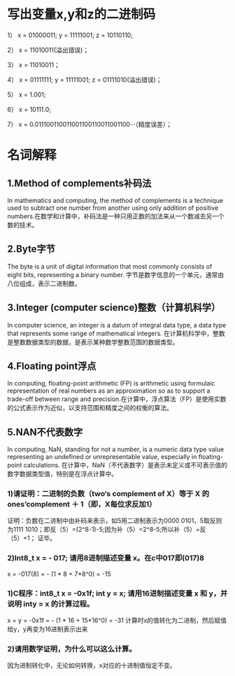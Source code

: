# 写出变量x,y和z的二进制码

1） x = 01000011; y = 11111001; z = 10110110;

2） x = 11010011(溢出错误)；

3） x = 11010011；

4） x = 01111111; y = 11111001; z = 01111010(溢出错误)；

5） x = 1.001;

6）  x = 10111.0;

7）  x = 0.011100110011001100110011001100···（精度误差）；

# 名词解释

## 1.Method of complements补码法

In mathematics and computing, the method of complements is a technique used to subtract one number from another using only addition of positive numbers.在数学和计算中，补码法是一种只用正数的加法来从一个数减去另一个数的技术。

## 2.Byte字节

The byte is a unit of digital information that most commonly consists of eight bits, representing a binary number. 字节是数字信息的一个单元，通常由八位组成，表示二进制数。

## 3.Integer (computer science)整数（计算机科学）

In computer science, an integer is a datum of integral data type, a data type that represents some range of mathematical integers. 在计算机科学中，整数是整数数据类型的数据，是表示某种数学整数范围的数据类型。

## 4.Floating point浮点

In computing, floating-point arithmetic (FP) is arithmetic using formulaic representation of real numbers as an approximation so as to support a trade-off between range and precision.在计算中，浮点算法（FP）是使用实数的公式表示作为近似，以支持范围和精度之间的权衡的算法。

## 5.NAN不代表数字

In computing, NaN, standing for not a number, is a numeric data type value representing an undefined or unrepresentable value, especially in floating-point calculations. 在计算中，NaN（不代表数字）是表示未定义或不可表示值的数字数据类型值，特别是在浮点计算中。

### 1)请证明：二进制的负数（two‘s complement of X）等于 X 的 ones’complement ＋ 1（即，X每位求反加1）

证明：负数在二进制中由补码来表示，如5用二进制表示为0000 0101，5取反则为1111 1010；即反（5）=(2^8-1)-5;因为补（5）=2^8-5;所以补（5）=反（5）+1；
证毕。

### 2)Int8_t x = - 017; 请用8进制描述变量 x。在c中017即(017)8

x = -017(8) = - (1 * 8 + 7*8^0) = -15

### 1)C程序：int8_t x = -0x1f; int y = x; 请用16进制描述变量 x 和 y，并说明 inty = x 的计算过程。

x = y = -0x1f = - (1 * 16 + 15*16^0) = -31 
计算时x的值转化为二进制，然后赋值给y，y再变为16进制表示出来

### 2)请用数学证明，为什么可以这么计算。

因为进制转化中，无论如何转换，x对应的十进制值恒定不变。